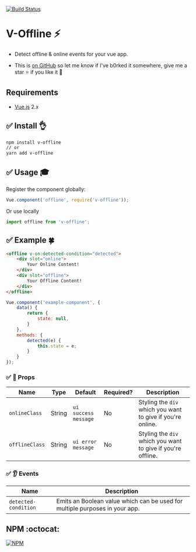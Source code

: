 [![Build Status](https://travis-ci.org/vinayakkulkarni/v-offline.svg?branch=master)](https://travis-ci.org/vinayakkulkarni/v-offline)

# V-Offline :zap:
+ Detect offline & online events for your vue app.

+ This is [on GitHub](https://github.com/vinayakkulkarni/v-offline)  so let me know if I've b0rked it somewhere, give me a star :star: if you like it :beers:

## Requirements

* [Vue.js](https://vuejs.org/) 2.x

## :white_check_mark: Install :ok_hand:

```bash
npm install v-offline
// or
yarn add v-offline
```

## :white_check_mark: Usage :mortar_board:

Register the component globally:
```javascript
Vue.component('offline', require('v-offline'));
```
Or use locally
```javascript
import offline from 'v-offline';
```

## :white_check_mark: Example :four_leaf_clover:

```html
<offline v-on:detected-condition="detected">
	<div slot="online">
		Your Online Content!
	</div>
	<div slot="offline">
		Your Offline Content!
	</div>
</offline>
```

```javascript
Vue.component('example-component', {
	data() {
		return {
			state: null,
		}
	},
	methods: {
		detected(e) {
			this.state = e;
		}
	}
});
```
### :white_check_mark: :book: Props

| Name | Type | Default | Required? | Description |
| --- | --- | --- | --- | --- |
| `onlineClass` | String | `ui success message` | No | Styling the `div` which you want to give if you're online. |
| `offlineClass` | String | `ui error message` | No | Styling the `div` which you want to give if you're offline. |

### :white_check_mark: :ear: Events

| Name | Description |
| --- | --- |
| `detected-condition` | Emits an Boolean value which can be used for multiple purposes in your app. |


## NPM :octocat:  

[![NPM](https://nodei.co/npm/v-offline.png?downloads=true&downloadRank=true&stars=true)](https://nodei.co/npm/v-offline/)